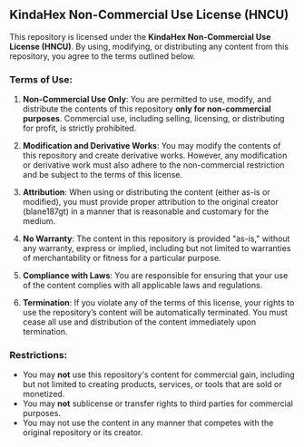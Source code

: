 

##  KindaHex Non-Commercial Use License (HNCU)


This repository is licensed under the **KindaHex Non-Commercial Use License (HNCU)**. By using, modifying, or distributing any content from this repository, you agree to the terms outlined below.

### Terms of Use:
1. **Non-Commercial Use Only**: You are permitted to use, modify, and distribute the contents of this repository **only for non-commercial purposes**. Commercial use, including selling, licensing, or distributing for profit, is strictly prohibited.
   
2. **Modification and Derivative Works**: You may modify the contents of this repository and create derivative works. However, any modification or derivative work must also adhere to the non-commercial restriction and be subject to the terms of this license.

3. **Attribution**: When using or distributing the content (either as-is or modified), you must provide proper attribution to the original creator (blane187gt) in a manner that is reasonable and customary for the medium.

4. **No Warranty**: The content in this repository is provided "as-is," without any warranty, express or implied, including but not limited to warranties of merchantability or fitness for a particular purpose.

5. **Compliance with Laws**: You are responsible for ensuring that your use of the content complies with all applicable laws and regulations.

6. **Termination**: If you violate any of the terms of this license, your rights to use the repository’s content will be automatically terminated. You must cease all use and distribution of the content immediately upon termination.

### Restrictions:
- You may **not** use this repository's content for commercial gain, including but not limited to creating products, services, or tools that are sold or monetized.
- You may **not** sublicense or transfer rights to third parties for commercial purposes.
- You may not use the content in any manner that competes with the original repository or its creator.

